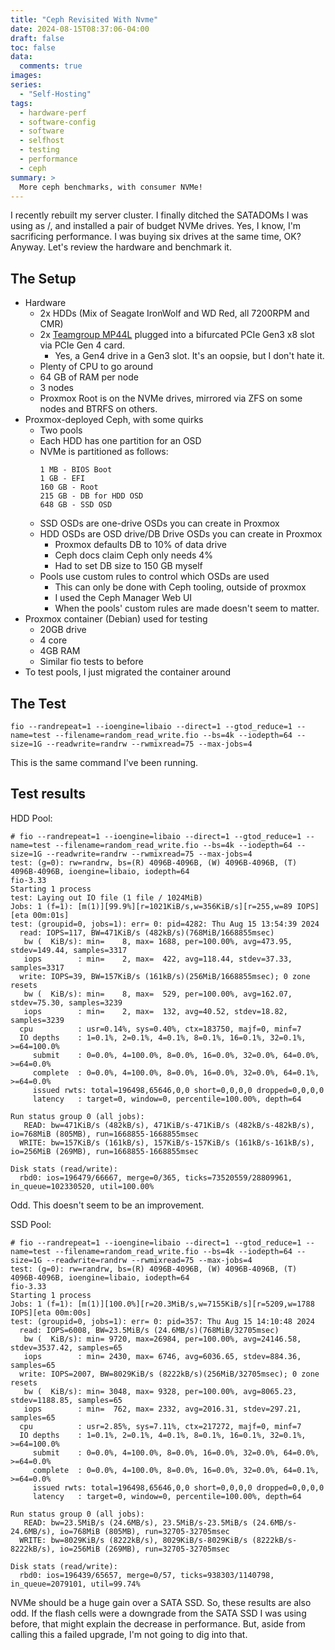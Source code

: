 ```yaml
---
title: "Ceph Revisited With Nvme"
date: 2024-08-15T08:37:06-04:00
draft: false
toc: false
data:
  comments: true
images:
series:
  - "Self-Hosting"
tags:
  - hardware-perf
  - software-config
  - software
  - selfhost
  - testing
  - performance
  - ceph
summary: >
  More ceph benchmarks, with consumer NVMe!
---
```


I recently rebuilt my server cluster. I finally ditched the SATADOMs I was using as /, and installed a pair of budget NVMe drives. Yes, I know, I'm sacrificing performance. I was buying six drives at the same time, OK? Anyway. Let's review the hardware and benchmark it.

## The Setup

- Hardware
    - 2x HDDs (Mix of Seagate IronWolf and WD Red, all 7200RPM and CMR)
    - 2x [Teamgroup MP44L](/files/mp44l-en.pdf) plugged into a bifurcated PCIe Gen3 x8 slot via PCIe Gen 4 card. 
        - Yes, a Gen4 drive in a Gen3 slot. It's an oopsie, but I don't hate it.
    - Plenty of CPU to go around
    - 64 GB of RAM per node
    - 3 nodes
    - Proxmox Root is on the NVMe drives, mirrored via ZFS on some nodes and BTRFS on others.
- Proxmox-deployed Ceph, with some quirks
    - Two pools
    - Each HDD has one partition for an OSD
    - NVMe is partitioned as follows:
        ```
        1 MB - BIOS Boot
        1 GB - EFI
        160 GB - Root
        215 GB - DB for HDD OSD
        648 GB - SSD OSD
        ```
    - SSD OSDs are one-drive OSDs you can create in Proxmox
    - HDD OSDs are OSD drive/DB Drive OSDs you can create in Proxmox
        - Proxmox defaults DB to 10% of data drive
        - Ceph docs claim Ceph only needs 4%
        - Had to set DB size to 150 GB myself
    - Pools use custom rules to control which OSDs are used
        - This can only be done with Ceph tooling, outside of proxmox
        - I used the Ceph Manager Web UI
        - When the pools' custom rules are made doesn't seem to matter.
- Proxmox container (Debian) used for testing
    - 20GB drive
    - 4 core
    - 4GB RAM
    - Similar fio tests to before
- To test pools, I just migrated the container around

## The Test

`fio --randrepeat=1 --ioengine=libaio --direct=1 --gtod_reduce=1 --name=test --filename=random_read_write.fio --bs=4k --iodepth=64 --size=1G --readwrite=randrw --rwmixread=75 --max-jobs=4`

This is the same command I've been running.

## Test results

HDD Pool:

```
# fio --randrepeat=1 --ioengine=libaio --direct=1 --gtod_reduce=1 --name=test --filename=random_read_write.fio --bs=4k --iodepth=64 --size=1G --readwrite=randrw --rwmixread=75 --max-jobs=4
test: (g=0): rw=randrw, bs=(R) 4096B-4096B, (W) 4096B-4096B, (T) 4096B-4096B, ioengine=libaio, iodepth=64
fio-3.33
Starting 1 process
test: Laying out IO file (1 file / 1024MiB)
Jobs: 1 (f=1): [m(1)][99.9%][r=1021KiB/s,w=356KiB/s][r=255,w=89 IOPS][eta 00m:01s] 
test: (groupid=0, jobs=1): err= 0: pid=4282: Thu Aug 15 13:54:39 2024
  read: IOPS=117, BW=471KiB/s (482kB/s)(768MiB/1668855msec)
   bw (  KiB/s): min=    8, max= 1688, per=100.00%, avg=473.95, stdev=149.44, samples=3317
   iops        : min=    2, max=  422, avg=118.44, stdev=37.33, samples=3317
  write: IOPS=39, BW=157KiB/s (161kB/s)(256MiB/1668855msec); 0 zone resets
   bw (  KiB/s): min=    8, max=  529, per=100.00%, avg=162.07, stdev=75.30, samples=3239
   iops        : min=    2, max=  132, avg=40.52, stdev=18.82, samples=3239
  cpu          : usr=0.14%, sys=0.40%, ctx=183750, majf=0, minf=7
  IO depths    : 1=0.1%, 2=0.1%, 4=0.1%, 8=0.1%, 16=0.1%, 32=0.1%, >=64=100.0%
     submit    : 0=0.0%, 4=100.0%, 8=0.0%, 16=0.0%, 32=0.0%, 64=0.0%, >=64=0.0%
     complete  : 0=0.0%, 4=100.0%, 8=0.0%, 16=0.0%, 32=0.0%, 64=0.1%, >=64=0.0%
     issued rwts: total=196498,65646,0,0 short=0,0,0,0 dropped=0,0,0,0
     latency   : target=0, window=0, percentile=100.00%, depth=64

Run status group 0 (all jobs):
   READ: bw=471KiB/s (482kB/s), 471KiB/s-471KiB/s (482kB/s-482kB/s), io=768MiB (805MB), run=1668855-1668855msec
  WRITE: bw=157KiB/s (161kB/s), 157KiB/s-157KiB/s (161kB/s-161kB/s), io=256MiB (269MB), run=1668855-1668855msec

Disk stats (read/write):
  rbd0: ios=196479/66667, merge=0/365, ticks=73520559/28809961, in_queue=102330520, util=100.00%
```

Odd. This doesn't seem to be an improvement.

SSD Pool:

```
# fio --randrepeat=1 --ioengine=libaio --direct=1 --gtod_reduce=1 --name=test --filename=random_read_write.fio --bs=4k --iodepth=64 --size=1G --readwrite=randrw --rwmixread=75 --max-jobs=4
test: (g=0): rw=randrw, bs=(R) 4096B-4096B, (W) 4096B-4096B, (T) 4096B-4096B, ioengine=libaio, iodepth=64
fio-3.33
Starting 1 process
Jobs: 1 (f=1): [m(1)][100.0%][r=20.3MiB/s,w=7155KiB/s][r=5209,w=1788 IOPS][eta 00m:00s]
test: (groupid=0, jobs=1): err= 0: pid=357: Thu Aug 15 14:10:48 2024
  read: IOPS=6008, BW=23.5MiB/s (24.6MB/s)(768MiB/32705msec)
   bw (  KiB/s): min= 9720, max=26984, per=100.00%, avg=24146.58, stdev=3537.42, samples=65
   iops        : min= 2430, max= 6746, avg=6036.65, stdev=884.36, samples=65
  write: IOPS=2007, BW=8029KiB/s (8222kB/s)(256MiB/32705msec); 0 zone resets
   bw (  KiB/s): min= 3048, max= 9328, per=100.00%, avg=8065.23, stdev=1188.85, samples=65
   iops        : min=  762, max= 2332, avg=2016.31, stdev=297.21, samples=65
  cpu          : usr=2.85%, sys=7.11%, ctx=217272, majf=0, minf=7
  IO depths    : 1=0.1%, 2=0.1%, 4=0.1%, 8=0.1%, 16=0.1%, 32=0.1%, >=64=100.0%
     submit    : 0=0.0%, 4=100.0%, 8=0.0%, 16=0.0%, 32=0.0%, 64=0.0%, >=64=0.0%
     complete  : 0=0.0%, 4=100.0%, 8=0.0%, 16=0.0%, 32=0.0%, 64=0.1%, >=64=0.0%
     issued rwts: total=196498,65646,0,0 short=0,0,0,0 dropped=0,0,0,0
     latency   : target=0, window=0, percentile=100.00%, depth=64

Run status group 0 (all jobs):
   READ: bw=23.5MiB/s (24.6MB/s), 23.5MiB/s-23.5MiB/s (24.6MB/s-24.6MB/s), io=768MiB (805MB), run=32705-32705msec
  WRITE: bw=8029KiB/s (8222kB/s), 8029KiB/s-8029KiB/s (8222kB/s-8222kB/s), io=256MiB (269MB), run=32705-32705msec

Disk stats (read/write):
  rbd0: ios=196439/65657, merge=0/57, ticks=938303/1140798, in_queue=2079101, util=99.74%
```

NVMe should be a huge gain over a SATA SSD. So, these results are also odd. If the flash cells were a downgrade from the SATA SSD I was using before, that might explain the decrease in performance. But, aside from calling this a failed upgrade, I'm not going to dig into that.